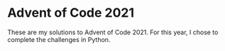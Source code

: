 # Advent of Code 2021
These are my solutions to Advent of Code 2021. For this year, I chose to complete the challenges in Python.
